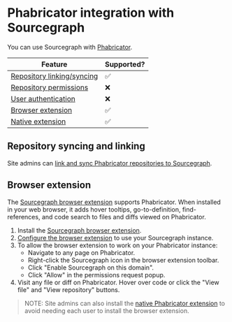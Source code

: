 # Phabricator integration with Sourcegraph

You can use Sourcegraph with [Phabricator](http://phabricator.org/).

Feature | Supported?
------- | ----------
[Repository linking/syncing](../admin/external_service/phabricator.md#repository-linking-and-syncing) | ✅
[Repository permissions](../admin/repo/permissions.md) | ❌
[User authentication](../admin/auth.md) | ❌
[Browser extension](#browser-extension) | ✅
[Native extension](../admin/external_service/phabricator.md#native-extension) | ✅

## Repository syncing and linking

Site admins can [link and sync Phabricator repositories to Sourcegraph](../admin/external_service/phabricator.md#repository-syncing-and-linking).

## Browser extension

The [Sourcegraph browser extension](browser_extension.md) supports Phabricator. When installed in your web browser, it adds hover tooltips, go-to-definition, find-references, and code search to files and diffs viewed on Phabricator.

1.  Install the [Sourcegraph browser extension](browser_extension.md).
1.  [Configure the browser extension](browser_extension.md#configuring-the-sourcegraph-instance-to-use) to use your Sourcegraph instance.
1.  To allow the browser extension to work on your Phabricator instance:
    - Navigate to any page on Phabricator.
    - Right-click the Sourcegraph icon in the browser extension toolbar.
    - Click "Enable Sourcegraph on this domain".
    - Click "Allow" in the permissions request popup.
1.  Visit any file or diff on Phabricator. Hover over code or click the "View file" and "View repository" buttons.

> NOTE: Site admins can also install the [native Phabricator extension](../admin/external_service/phabricator.md#native-extension) to avoid needing each user to install the browser extension.
